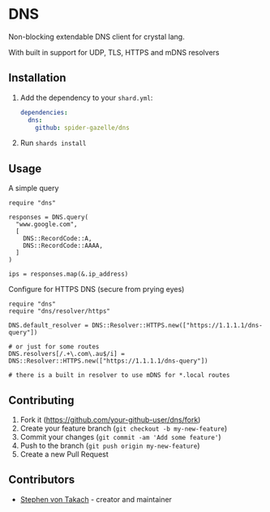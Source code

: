 # DNS

Non-blocking extendable DNS client for crystal lang.

With built in support for UDP, TLS, HTTPS and mDNS resolvers

## Installation

1. Add the dependency to your `shard.yml`:

   ```yaml
   dependencies:
     dns:
       github: spider-gazelle/dns
   ```

2. Run `shards install`

## Usage

A simple query

```crystal
require "dns"

responses = DNS.query(
  "www.google.com",
  [
    DNS::RecordCode::A,
    DNS::RecordCode::AAAA,
  ]
)

ips = responses.map(&.ip_address)

```

Configure for HTTPS DNS (secure from prying eyes)

```crystal
require "dns"
require "dns/resolver/https"

DNS.default_resolver = DNS::Resolver::HTTPS.new(["https://1.1.1.1/dns-query"])

# or just for some routes
DNS.resolvers[/.+\.com\.au$/i] = DNS::Resolver::HTTPS.new(["https://1.1.1.1/dns-query"])

# there is a built in resolver to use mDNS for *.local routes

```

## Contributing

1. Fork it (<https://github.com/your-github-user/dns/fork>)
2. Create your feature branch (`git checkout -b my-new-feature`)
3. Commit your changes (`git commit -am 'Add some feature'`)
4. Push to the branch (`git push origin my-new-feature`)
5. Create a new Pull Request

## Contributors

- [Stephen von Takach](https://github.com/stakach) - creator and maintainer
